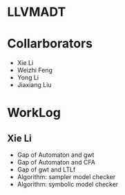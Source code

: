 # LLVMADT

# Collarborators
- Xie Li
- Weizhi Feng
- Yong Li
- Jiaxiang Liu

# WorkLog

## Xie Li
- Gap of Automaton and gwt
- Gap of Automaton and CFA
- Gap of gwt and LTLf
- Algorithm: sampler model checker
- Algorithm: symbolic model checker
